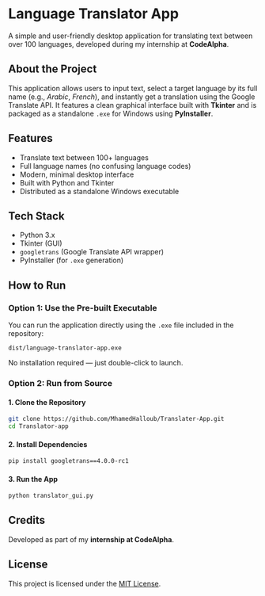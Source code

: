 
# Language Translator App

A simple and user-friendly desktop application for translating text between over 100 languages, developed during my internship at **CodeAlpha**.

## About the Project

This application allows users to input text, select a target language by its full name (e.g., *Arabic*, *French*), and instantly get a translation using the Google Translate API. It features a clean graphical interface built with **Tkinter** and is packaged as a standalone `.exe` for Windows using **PyInstaller**.

## Features

- Translate text between 100+ languages
- Full language names (no confusing language codes)
- Modern, minimal desktop interface
- Built with Python and Tkinter
- Distributed as a standalone Windows executable

## Tech Stack

- Python 3.x
- Tkinter (GUI)
- `googletrans` (Google Translate API wrapper)
- PyInstaller (for `.exe` generation)


## How to Run

### Option 1: Use the Pre-built Executable

You can run the application directly using the `.exe` file included in the repository:

```
dist/language-translator-app.exe
```

No installation required — just double-click to launch.

### Option 2: Run from Source

#### 1. Clone the Repository

```bash
git clone https://github.com/MhamedHalloub/Translater-App.git
cd Translator-app
```

#### 2. Install Dependencies

```bash
pip install googletrans==4.0.0-rc1
```

#### 3. Run the App

```bash
python translator_gui.py
```


## Credits

Developed as part of my **internship at CodeAlpha**.

## License

This project is licensed under the [MIT License](LICENSE).
